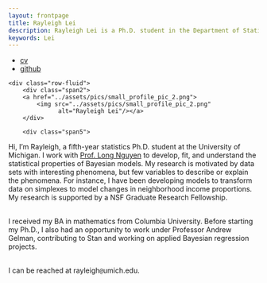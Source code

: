 ```yaml
---
layout: frontpage
title: Rayleigh Lei
description: Rayleigh Lei is a Ph.D. student in the Department of Statistics at the University of Michigan; research in modeling and clustering.
keywords: Lei
---
```


<div class="navbar">
  <div class="navbar-inner">
      <ul class="nav">
          <li><a href="{{ BASE_PATH }}/assets/rayleigh_lei_cv.pdf">cv</a></li>
          <li><a href="https://github.com/rayleigh">github</a></li>
      </ul>
  </div>
</div>

<div class="container">

    <div class="row-fluid">
        <div class="span2">
        <a href="../assets/pics/small_profile_pic_2.png">
            <img src="../assets/pics/small_profile_pic_2.png"
                  alt="Rayleigh Lei"/></a>
        </div>

        <div class="span5">
Hi, I’m Rayleigh, a fifth-year statistics Ph.D. student at the University of Michigan. I work with <a href = "http://dept.stat.lsa.umich.edu/~xuanlong/">Prof. Long Nguyen</a> to develop, fit, and understand the statistical properties of Bayesian models. My research is motivated by data sets with interesting phenomena, but few variables to describe or explain the phenomena. For instance, I have been developing models to transform data on simplexes to model changes in neighborhood income proportions. My research is supported by a NSF Graduate Research Fellowship.
<br/>
<br/>

I received my BA in mathematics from Columbia University. Before starting my Ph.D., I also had an opportunity to work under Professor Andrew Gelman, contributing to Stan and working on applied Bayesian regression projects.
<br/>
<br/>

I can be reached at rayleigh<code>@</code>umich.edu.
        </div>
     </div>
</div>

